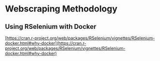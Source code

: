 # Webscraping Methodology

## Using RSelenium with Docker

[https://cran.r-project.org/web/packages/RSelenium/vignettes/RSelenium-docker.html#why-docker](https://cran.r-project.org/web/packages/RSelenium/vignettes/RSelenium-docker.html#why-docker)

